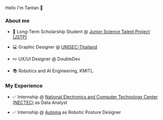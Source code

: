Hello I'm Tantan 🤩 

### About me

* 🏅 Long-Term Scholarship Student @ [Junior Science Talent Project (JSTP)]([https://www.nectec.or.th/](https://www.nstda.or.th/jstp/))

* 💻 Graphic Designer @ [UNISEC-Thailand](https://www.facebook.com/unisecthailand)

* ✏️ UX/UI Designer @ DoubleDev

* 📚 Robotics and AI Engineering, KMITL.

### My Experience

* ✅ Internship @ [National Electronics and Computer Technology Center (NECTEC)](https://www.nectec.or.th/) as Data Analyst

* ✅ Internship @ [Automa](https://automarobotics.wixsite.com/zoocial?fbclid=IwAR0AzYKC6Bi59RgPZ3o1NmfxPP_eRI4exxg1BzLnL3z_nCw618XfQAsbvIk) as Robotic Posture Designer
